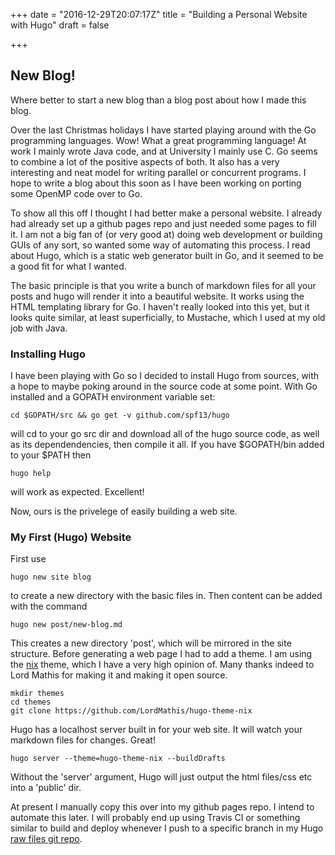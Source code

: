 +++
date = "2016-12-29T20:07:17Z"
title = "Building a Personal Website with Hugo"
draft = false

+++

## New Blog!

Where better to start a new blog than a blog post about how I made this blog.

Over the last Christmas holidays I have started playing around with the Go programming languages. Wow! What a great
programming language! At work I mainly wrote Java code, and at University I mainly use C. Go seems to combine a lot of
the positive aspects of both. It also has a very interesting and neat model for writing parallel or concurrent programs.
I hope to write a blog about this soon as I have been working on porting some OpenMP code over to Go. 

To show all this off I thought I had better make a personal website. I already had already set up a github pages repo
and just needed some pages to fill it. I am not a big fan of (or very good at) doing web development or building GUIs of
any sort, so wanted some way of automating this process. I read about Hugo, which is a static web generator built in Go,
and it seemed to be a good fit for what I wanted.

The basic principle is that you write a bunch of markdown files for all your posts and hugo will render it into a
beautiful website. It works using the HTML templating library for Go. I haven't really looked into this yet, but it
looks quite similar, at least superficially, to Mustache, which I used at my old job with Java. 
### Installing Hugo

I have been playing with Go so I decided to install Hugo from sources, with a hope to maybe poking around in the source
code at some point.
With Go installed and a GOPATH environment variable set:

```
cd $GOPATH/src && go get -v github.com/spf13/hugo
```

will cd to your go src dir and download all of the hugo source code, as well as its dependendencies, then compile it
all. If you have $GOPATH/bin added to your $PATH then 

```
hugo help
```

will work as expected. Excellent!

Now, ours is the privelege of easily building a web site.

### My First (Hugo) Website

First use 

```
hugo new site blog
```

to create a new directory with the basic files in. Then content can be added with the command 

```
hugo new post/new-blog.md
```

This creates a new directory 'post', which will be mirrored in the site structure. Before generating a web page I had to
add a theme. I am using the [nix](https://github.com/LordMathis/hugo-theme-nix) theme, which I have a very high opinion
of. Many thanks indeed to Lord Mathis for making it and making it open source.

```
mkdir themes
cd themes
git clone https://github.com/LordMathis/hugo-theme-nix
```

Hugo has a localhost server built in for your web site. It will watch your markdown files for changes. Great!

```
hugo server --theme=hugo-theme-nix --buildDrafts
```

Without the 'server' argument, Hugo will just output the html files/css etc into a 'public' dir.

At present I manually copy this over into my github pages repo. I intend to automate this later. I will probably end up
using Travis CI or something similar to build and deploy whenever I push to a specific branch in my Hugo [raw files git
repo](https://github.com/jacobjwebber/hugo_blog).  
